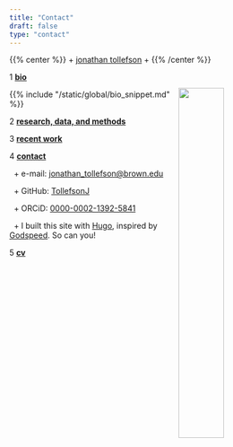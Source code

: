 ```yaml
---
title: "Contact"
draft: false
type: "contact"
---
```


{{% center %}}
\+ [jonathan tollefson](/) \+
{{% /center %}}
<br/>

<img src="/images/portrait.jpg" style="float: right; width: 40%; margin-left: 3%; margin-bottom: 0.5em;margin-top: 2em">
</a>


1 [**bio**](/)

{{% include "/static/global/bio_snippet.md" %}}



2 [**research, data, and methods**](/data)

3 [**recent work**](/pubs)




4 [**contact**](/)
 

&nbsp; \+  e-mail: [jonathan_tollefson@brown.edu](mailto:jonathan_tollefson@brown.edu)

&nbsp; \+ GitHub: <a target="_blank" href="https://www.github.com/TollefsonJ">TollefsonJ</a>

&nbsp; \+ ORCiD: <a target="_blank" href="https://orcid.org/0000-0002-1392-5841">0000-0002-1392-5841</a>

&nbsp; \+ I built this site with <a target="_blank" href="https://gohugo.io">Hugo</a>, inspired by <a target="_blank" href="https://brainwashed.com/godspeed/main.html">Godspeed</a>. So can you!



5 <a target="_blank" href="https://tollefsonj.github.io/Tollefson_CV.pdf">**cv**</a>
